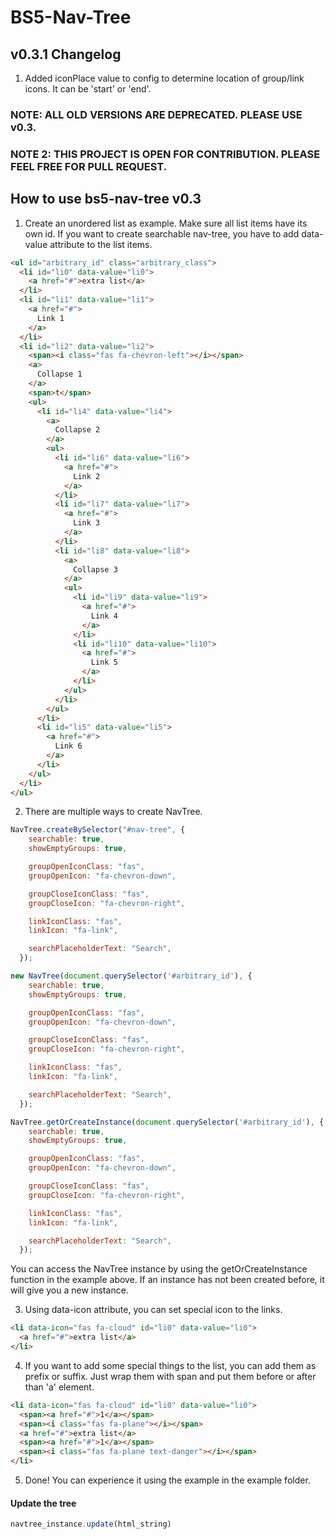 # BS5-Nav-Tree

## v0.3.1 Changelog
1. Added iconPlace value to config to determine location of group/link icons. It can be 'start' or 'end'.

### NOTE: ALL OLD VERSIONS ARE DEPRECATED. PLEASE USE v0.3.
### NOTE 2: THIS PROJECT IS OPEN FOR CONTRIBUTION. PLEASE FEEL FREE FOR PULL REQUEST.
## How to use bs5-nav-tree v0.3
1. Create an unordered list as example. Make sure all list items have its own id. If you want to create searchable nav-tree, you have to add data-value attribute to the list items.  
```html
<ul id="arbitrary_id" class="arbitrary_class">
  <li id="li0" data-value="li0">
    <a href="#">extra list</a>
  </li>
  <li id="li1" data-value="li1">
    <a href="#">
      Link 1
    </a>
  </li>
  <li id="li2" data-value="li2">
    <span><i class="fas fa-chevron-left"></i></span>
    <a>
      Collapse 1
    </a>
    <span>t</span>
    <ul>
      <li id="li4" data-value="li4">
        <a>
          Collapse 2
        </a>
        <ul>
          <li id="li6" data-value="li6">
            <a href="#">
              Link 2
            </a>
          </li>
          <li id="li7" data-value="li7">
            <a href="#">
              Link 3
            </a>
          </li>
          <li id="li8" data-value="li8">
            <a>
              Collapse 3
            </a>
            <ul>
              <li id="li9" data-value="li9">
                <a href="#">
                  Link 4
                </a>
              </li>
              <li id="li10" data-value="li10">
                <a href="#">
                  Link 5
                </a>
              </li>
            </ul>
          </li>
        </ul>
      </li>
      <li id="li5" data-value="li5">
        <a href="#">
          Link 6
        </a>
      </li>
    </ul>
  </li>
</ul>
```
2. There are multiple ways to create NavTree.
```js
NavTree.createBySelector("#nav-tree", {
    searchable: true,
    showEmptyGroups: true,

    groupOpenIconClass: "fas",
    groupOpenIcon: "fa-chevron-down",

    groupCloseIconClass: "fas",
    groupCloseIcon: "fa-chevron-right",

    linkIconClass: "fas",
    linkIcon: "fa-link",

    searchPlaceholderText: "Search",
  });
```
```js
new NavTree(document.querySelector('#arbitrary_id'), {
    searchable: true,
    showEmptyGroups: true,

    groupOpenIconClass: "fas",
    groupOpenIcon: "fa-chevron-down",

    groupCloseIconClass: "fas",
    groupCloseIcon: "fa-chevron-right",

    linkIconClass: "fas",
    linkIcon: "fa-link",

    searchPlaceholderText: "Search",
  });
```
```js
NavTree.getOrCreateInstance(document.querySelector('#arbitrary_id'), {
    searchable: true,
    showEmptyGroups: true,

    groupOpenIconClass: "fas",
    groupOpenIcon: "fa-chevron-down",

    groupCloseIconClass: "fas",
    groupCloseIcon: "fa-chevron-right",

    linkIconClass: "fas",
    linkIcon: "fa-link",

    searchPlaceholderText: "Search",
  });
```
You can access the NavTree instance by using the getOrCreateInstance function in the example above. If an instance has not been created before, it will give you a new instance.

3. Using data-icon attribute, you can set special icon to the links.
```html
<li data-icon="fas fa-cloud" id="li0" data-value="li0">
  <a href="#">extra list</a>
</li>
```

4. If you want to add some special things to the list, you can add them as prefix or suffix. Just wrap them with span and put them before or after than 'a' element.
```html
<li data-icon="fas fa-cloud" id="li0" data-value="li0">
  <span><a href="#">1</a></span>
  <span><i class="fas fa-plane"></i></span>
  <a href="#">extra list</a>
  <span><a href="#">1</a></span>
  <span><i class="fas fa-plane text-danger"></i></span>
</li>
```

5. Done! You can experience it using the example in the example folder.

#### Update the tree
```js
navtree_instance.update(html_string)
```